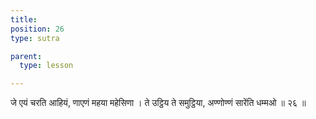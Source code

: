 ```yaml
---
title: 
position: 26
type: sutra

parent:
  type: lesson

---
```


जे एयं चरति आहियं, णाएणं महया महेसिणा । 
ते उट्ठिय ते समुट्ठिया, अण्णोण्णं सारेंति धम्मओ ॥ २६ ॥